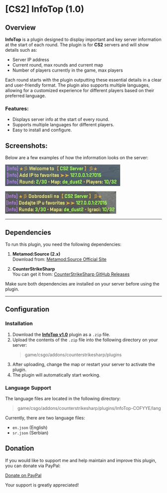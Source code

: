 # [CS2] InfoTop (1.0)

## Overview
**InfoTop** is a plugin designed to display important and key server information at the start of each round. The plugin is for **CS2** servers and will show details such as:
- Server IP address
- Current round, max rounds and current map
- Number of players currently in the game, max players

Each round starts with the plugin outputting these essential details in a clear and user-friendly format. The plugin also supports multiple languages, allowing for a customized experience for different players based on their preferred language.

### Features:
- Displays server info at the start of every round.
- Supports multiple languages for different players.
- Easy to install and configure.

## Screenshots:
Below are a few examples of how the information looks on the server:

![InfoTop EN](https://github.com/cofyye/CS2-InfoTop-COFYYE/blob/resources/infotop_en.png?raw=true)

![InfoTop SR](https://github.com/cofyye/CS2-InfoTop-COFYYE/blob/resources/infotop_sr.png?raw=true)

---

## Dependencies

To run this plugin, you need the following dependencies:

1. **Metamod:Source (2.x)**  
   Download from: [Metamod:Source Official Site](https://www.sourcemm.net/downloads.php/?branch=master)

2. **CounterStrikeSharp**  
   You can get it from: [CounterStrikeSharp GitHub Releases](https://github.com/roflmuffin/CounterStrikeSharp/releases)

Make sure both dependencies are installed on your server before using the plugin.

---

## Configuration

### Installation
1. Download the **[InfoTop v1.0](https://github.com/cofyye/CS2-InfoTop-COFYYE/releases/download/1.0/InfoTop-COFYYE-v1.0.zip)** plugin as a `.zip` file.
2. Upload the contents of the `.zip` file into the following directory on your server:
   > game/csgo/addons/counterstrikesharp/plugins
3. After uploading, change the map or restart your server to activate the plugin.
4. The plugin will automatically start working.

### Language Support
The language files are located in the following directory:
> game/csgo/addons/counterstrikesharp/plugins/InfoTop-COFYYE/lang

Currently, there are two language files:
- `en.json` (English)
- `sr.json` (Serbian)

## Donation

If you would like to support me and help maintain and improve this plugin, you can donate via PayPal:

[Donate on PayPal](https://paypal.me/cofyye)

Your support is greatly appreciated!

